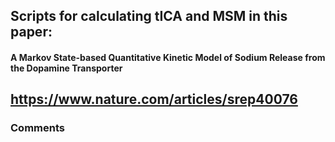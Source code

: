 
## Scripts for calculating tICA and MSM in this paper:

####     A Markov State-based Quantitative Kinetic Model of Sodium Release from the Dopamine Transporter
<a href="https://www.nature.com/articles/srep40076">https://www.nature.com/articles/srep40076</a>
------

### Comments
